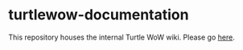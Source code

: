 # turtlewow-documentation
This repository houses the internal Turtle WoW wiki. Please go [here](https://git.turtle-wow.org/development/documentation/-/wikis/home).
